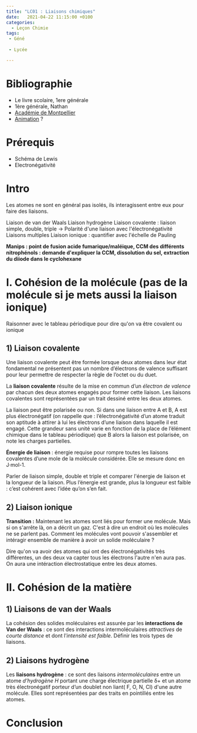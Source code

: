 ```yaml
---
title: "LC01 : Liaisons chimiques"
date:   2021-04-22 11:15:00 +0100
categories:
  - Leçon Chimie
tags:
 - Géné
 
 - Lycée

---
```

# Bibliographie 
* Le livre scolaire, 1ere générale
* 1ère générale, Nathan
* [Académie de Montpellier](https://spcl.ac-montpellier.fr/moodle/course/view.php?id=58&section=1)
* [Animation](https://phet.colorado.edu/sims/html/molecule-polarity/latest/molecule-polarity_en.html) ?
# Prérequis 
* Schéma de Lewis 
* Electronégativité
# Intro 
Les atomes ne sont en général pas isolés, ils interagissent entre eux pour faire des liaisons.

Liaison de van der Waals
Liaison hydrogène
Liaison covalente : liaison simple, double, triple -> 
Polarité d'une liaison avec l'électronégativité
Liaisons multiples
Liaison ionique : quantifier avec l'échelle de Pauling

**Manips : point de fusion acide fumarique/maléique, CCM des différents nitrophénols : demande d'expliquer la CCM, dissolution du sel, extraction du diiode dans le cyclohexane**

# I. Cohésion de la molécule (pas de la molécule si je mets aussi la liaison ionique)
Raisonner avec le tableau périodique pour dire qu'on va être covalent ou ionique
## 1) Liaison covalente
Une liaison covalente peut être formée lorsque deux atomes dans leur état fondamental ne présentent pas un nombre d’électrons de valence suffisant pour leur permettre de
respecter la règle de l’octet ou du duet.

La **liaison covalente** résulte de la mise en commun d’un *électron de valence* par chacun des deux atomes engagés pour former cette liaison.
Les liaisons covalentes sont représentées par un trait dessiné entre les deux atomes.

La liaison peut être polarisée ou non. Si dans une liaison entre A et B, A est plus électronégatif (on rappelle que : l’électronégativité d’un atome traduit son aptitude à attirer à lui les électrons d’une liaison dans laquelle il est engagé. Cette grandeur sans unité varie en fonction de la place de l’élément chimique dans le tableau périodique) que B alors la liaison est polarisée, on note les charges partielles.

**Énergie de liaison** : énergie requise pour rompre toutes les liaisons covalentes d’une mole de la molécule considérée. Elle se mesure donc en J·mol-1.

Parler de liaison simple, double et triple et comparer l'énergie de liaison et la longueur de la liaison. Plus l’énergie est grande,
plus la longueur est faible : c’est cohérent avec l’idée qu’on s’en fait.

## 2) Liaison ionique
**Transition :** Maintenant les atomes sont liés pour former une molécule. Mais si on s'arrête là, on a décrit un gaz. C'est à dire un endroit où les molécules ne se parlent pas.
Comment les molécules vont pouvoir s'assembler et intéragir ensemble de manière à avoir un solide moléculaire ?

Dire qu'on va avoir des atomes qui ont des électronégativités très différentes, un des deux va capter tous les électrons l'autre n'en aura pas. On aura une intéraction électrostatique entre les deux atomes.

# II. Cohésion de la matière
## 1) Liaisons de van der Waals
La cohésion des solides moléculaires est assurée par les **interactions de Van der Waals** : ce sont des
interactions intermoléculaires *attractives* de *courte distance* et dont l’*intensité est faible*.
Définir les trois types de liaisons.

## 2) Liaisons hydrogène
Les **liaisons hydrogène** : ce sont des
liaisons *intermoléculaires* entre un atome *d’hydrogène H* portant une charge électrique partielle &delta;+ et un atome très électronégatif porteur d’un doublet non liant( F, O, N, Cl) d'une autre molécule. Elles sont
représentées par des traits en pointillés entre les atomes.

# Conclusion
